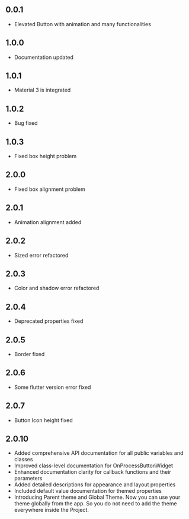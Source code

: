 ## 0.0.1

- Elevated Button with animation and many functionalities

## 1.0.0

- Documentation updated

## 1.0.1

- Material 3 is integrated

## 1.0.2

- Bug fixed

## 1.0.3

- Fixed box height problem

## 2.0.0

- Fixed box alignment problem

## 2.0.1

- Animation alignment added

## 2.0.2

- Sized error refactored

## 2.0.3

- Color and shadow error refactored

## 2.0.4

- Deprecated properties fixed

## 2.0.5

- Border fixed

## 2.0.6

- Some flutter version error fixed

## 2.0.7

- Button Icon height fixed

## 2.0.10

- Added comprehensive API documentation for all public variables and classes
- Improved class-level documentation for OnProcessButtonWidget
- Enhanced documentation clarity for callback functions and their parameters
- Added detailed descriptions for appearance and layout properties
- Included default value documentation for themed properties
- Introducing Parent theme and Global Theme. Now you can use your theme globally from the app. So you do not need to add the theme everywhere inside the Project.
